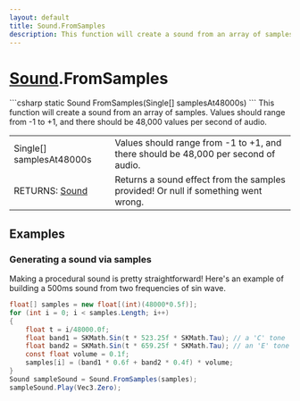 ```yaml
---
layout: default
title: Sound.FromSamples
description: This function will create a sound from an array of samples. Values should range from -1 to +1, and there should be 48,000 values per second of audio.
---
```

# [Sound]({{site.url}}/Pages/StereoKit/Sound.html).FromSamples

<div class='signature' markdown='1'>
```csharp
static Sound FromSamples(Single[] samplesAt48000s)
```
This function will create a sound from an array of
samples. Values should range from -1 to +1, and there should be
48,000 values per second of audio.
</div>

|  |  |
|--|--|
|Single[] samplesAt48000s|Values should range from -1 to +1,              and there should be 48,000 per second of audio.|
|RETURNS: [Sound]({{site.url}}/Pages/StereoKit/Sound.html)|Returns a sound effect from the samples provided! Or null if something went wrong.|





## Examples

### Generating a sound via samples
Making a procedural sound is pretty straightforward! Here's
an example of building a 500ms sound from two frequencies of
sin wave.
```csharp
float[] samples = new float[(int)(48000*0.5f)];
for (int i = 0; i < samples.Length; i++)
{
	float t = i/48000.0f;
	float band1 = SKMath.Sin(t * 523.25f * SKMath.Tau); // a 'C' tone
	float band2 = SKMath.Sin(t * 659.25f * SKMath.Tau); // an 'E' tone
	const float volume = 0.1f;
	samples[i] = (band1 * 0.6f + band2 * 0.4f) * volume;
}
Sound sampleSound = Sound.FromSamples(samples);
sampleSound.Play(Vec3.Zero);
```

